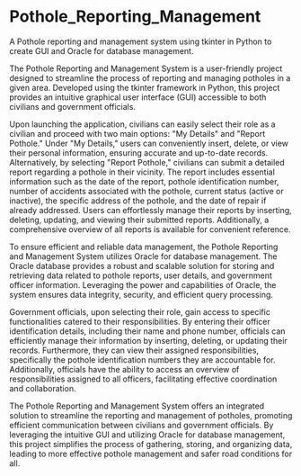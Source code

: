 # Pothole_Reporting_Management
A Pothole reporting and management system using tkinter in Python to create GUI and Oracle for database management.

The Pothole Reporting and Management System is a user-friendly project designed to streamline the process of reporting and managing potholes in a given area. Developed using the tkinter framework in Python, this project provides an intuitive graphical user interface (GUI) accessible to both civilians and government officials.

Upon launching the application, civilians can easily select their role as a civilian and proceed with two main options: "My Details" and "Report Pothole." Under "My Details," users can conveniently insert, delete, or view their personal information, ensuring accurate and up-to-date records. Alternatively, by selecting "Report Pothole," civilians can submit a detailed report regarding a pothole in their vicinity. The report includes essential information such as the date of the report, pothole identification number, number of accidents associated with the pothole, current status (active or inactive), the specific address of the pothole, and the date of repair if already addressed. Users can effortlessly manage their reports by inserting, deleting, updating, and viewing their submitted reports. Additionally, a comprehensive overview of all reports is available for convenient reference.

To ensure efficient and reliable data management, the Pothole Reporting and Management System utilizes Oracle for database management. The Oracle database provides a robust and scalable solution for storing and retrieving data related to pothole reports, user details, and government officer information. Leveraging the power and capabilities of Oracle, the system ensures data integrity, security, and efficient query processing.

Government officials, upon selecting their role, gain access to specific functionalities catered to their responsibilities. By entering their officer identification details, including their name and phone number, officials can efficiently manage their information by inserting, deleting, or updating their records. Furthermore, they can view their assigned responsibilities, specifically the pothole identification numbers they are accountable for. Additionally, officials have the ability to access an overview of responsibilities assigned to all officers, facilitating effective coordination and collaboration.

The Pothole Reporting and Management System offers an integrated solution to streamline the reporting and management of potholes, promoting efficient communication between civilians and government officials. By leveraging the intuitive GUI and utilizing Oracle for database management, this project simplifies the process of gathering, storing, and organizing data, leading to more effective pothole management and safer road conditions for all.
